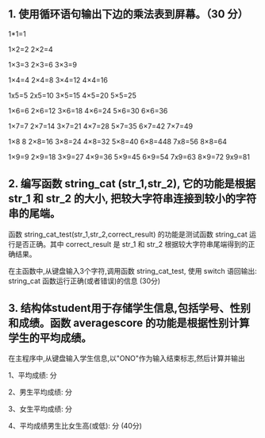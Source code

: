 ## 1. 使用循环语句输出下边的乘法表到屏幕。（30 分）

1*1=1

1×2=2 2×2=4

1×3=3 2×3=6 3×3=9

1×4=4 2×4=8 3×4=12 4×4=16

1x5=5 2x5=10 3×5=15 4×5=20 5×5=25

1×6=6 2×6=12 3×6=18 4×6=24 5×6=30 6×6=36

1×7=7 2×7=14 3×7=21 4×7=28 5×7=35 6×7=42 7×7=49

1×8 8 2×8=16 3×8=24 4×8=32 5×8=40 6×8=448 7x8=56 8×8=64

1×9=9 2×9=18 3×9=27 4×9=36 5×9=45 6×9=54 7x9=63 8×9=72 9x9=81

## 2. 编写函数 string_cat (str_1,str_2), 它的功能是根据 str_1 和 str_2 的大小, 把较大字符串连接到较小的字符串的尾端。

函数 string_cat_test(str_1,str_2,correct_result) 的功能是测试函数 string_cat 运行是否正确。其中 correct_result 是 str_1 和 str_2 根据较大字符串尾端得到的正确结果。

在主函数中,从键盘输入3个字符,调用函数 string_cat_test, 使用 switch 语回输出: string_cat 函数运行正确(或者错误)的信息
(30分)

## 3. 结构体student用于存储学生信息,包括学号、性别和成绩。函数 averagescore 的功能是根据性别计算学生的平均成绩。

在主程序中,从键盘输入学生信息,以"ONO"作为输入结束标志,然后计算并输出

1、平均成绩: 分

2、男生平均成绩: 分

3、女生平均成绩: 分

4、平均成绩男生比女生高(或低): 分
(40分)
